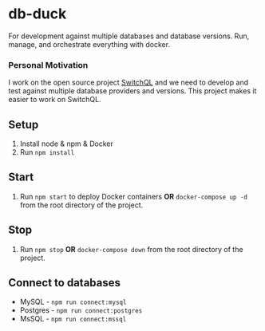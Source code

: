 # db-duck

For development against multiple databases and database versions. Run, manage, and orchestrate everything with docker.

### Personal Motivation

I work on the open source project [SwitchQL](https://github.com/SwitchQL/SwitchQL) and we need to develop and test against multiple database providers and versions. This project makes it easier to work on SwitchQL.

## Setup

1. Install node & npm & Docker
2. Run `npm install`

## Start

1. Run `npm start` to deploy Docker containers **OR** `docker-compose up -d` from the root directory of the project.

## Stop

1. Run `npm stop` **OR** `docker-compose down` from the root directory of the project.

## Connect to databases

 - MySQL - `npm run connect:mysql`
 - Postgres - `npm run connect:postgres`
 - MsSQL - `npm run connect:mssql`
